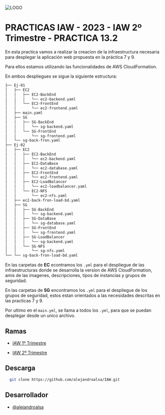 ![LOGO](https://user-images.githubusercontent.com/67869168/221359506-18643ddb-b786-4f64-8ada-f6e0b25f744d.svg)


# PRACTICAS IAW - 2023 - IAW 2º Trimestre - PRACTICA 13.2

En esta practica vamos a realizar la creacion de  la infraestructura necesaria para desplegar la aplicación web propuesta en la práctica 7 y 9.

Para ellos estamos utilizando las funcionalidades de AWS CloudFormation.

En ambos despliegues se sigue la siguiente estructura:

```txt
├── Ej-01
│   ├── EC2
│   │   ├── EC2-BackEnd
│   │   │   └── ec2-backend.yaml
│   │   └── EC2-FrontEnd
│   │       └── ec2-frontend.yaml
│   ├── main.yaml
│   ├── SG
│   │   ├── SG-BackEnd
│   │   │   └── sg-backend.yaml
│   │   └── SG-FrontEnd
│   │       └── sg-frontend.yaml
│   └── sg-back-fron.yaml
├── Ej-02
│   ├── EC2
│   │   ├── EC2-BackEnd
│   │   │   └── ec2-backend.yaml
│   │   ├── EC2-DataBase
│   │   │   └── ec2-database.yaml
│   │   ├── EC2-FrontEnd
│   │   │   └── ec2-frontend.yaml
│   │   ├── EC2-LoadBalancer
│   │   │   └── ec2-loadbalancer.yaml
│   │   └── EC2-NFS
│   │       └── ec2-nfs.yaml
│   ├── ec2-back-fron-load-bd.yaml
│   ├── SG
│   │   ├── SG-BackEnd
│   │   │   └── sg-backend.yaml
│   │   ├── SG-DataBase
│   │   │   └── sg-database.yaml
│   │   ├── SG-FrontEnd
│   │   │   └── sg-frontend.yaml
│   │   ├── SG-LoadBalancer
│   │   │   └── sg-backend.yaml
│   │   └── SG-NFS
│   │       └── sg-nfs.yaml
└── └── sg-back-fron-load-bd.yaml
```

En las carpetas de **EC** econtramos los `.yml` para el despliegue de las infraestructuras donde se desarrolla la version de AWS CloudFormation, amis de las imagenes, descripciones, tipos de instancias y grupos de seguridad.

En las carpetas de **SG** encontramos los `.yml` para el despliegue de los grupos de seguridad, estos estan orientados a las necesidades descritas en las practicas 7 y 9.

Por ultimo en el `main.yml`, se llama a todos los `.yml`, para que se puedan desplegar desde un unico archivo.
 

## Ramas

- [IAW 1º Trimestre](https://github.com/alejandroalsa/IAW/tree/IAW-1%C2%BA-Trimestre)

- [IAW 2º Trimestre](https://github.com/alejandroalsa/IAW/tree/IAW-2%C2%BA-Trimestre)


## Descarga

```bash
  git clone https://github.com/alejandroalsa/IAW.git
```
    
## Desarrollador

- [@alejandroalsa](https://www.github.com/alejandroalsa)
